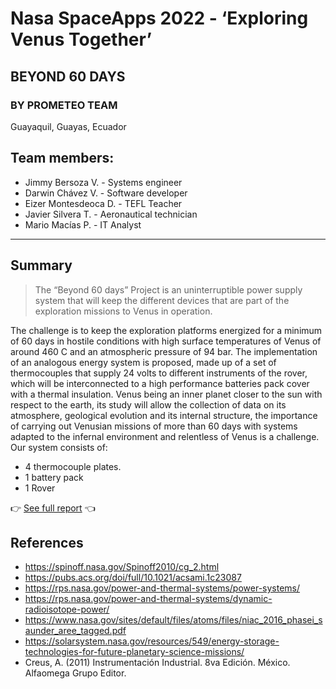 # Nasa SpaceApps 2022 - ‘Exploring Venus Together’
## BEYOND 60 DAYS
### BY PROMETEO TEAM
Guayaquil, Guayas, Ecuador

## Team members:
- Jimmy Bersoza V. - Systems engineer
- Darwin Chávez V. - Software developer
- Eizer Montesdeoca D. - TEFL Teacher
- Javier Silvera T. - Aeronautical technician
- Mario Macías P. - IT Analyst
------------

## Summary

> The “Beyond 60 days” Project is an uninterruptible power supply system that will keep the different devices that are part of the exploration missions to Venus in operation.

The challenge is to keep the exploration platforms energized for a minimum of 60 days in hostile conditions with high surface temperatures of Venus of around 460 C and an atmospheric pressure of 94 bar.
 The implementation of an analogous energy system is proposed, made up of a set of thermocouples that supply 24 volts to different instruments of the rover, which will be interconnected to a high performance batteries pack cover with a thermal insulation.
Venus being an inner planet closer to the sun with respect to the earth, its study will allow the collection of data on its atmosphere, geological evolution and its internal structure, the importance of carrying out Venusian missions of more than 60 days with systems adapted to the infernal environment and relentless of Venus is a challenge.
 Our system consists of:
- 4 thermocouple plates.
- 1 battery pack
- 1 Rover

👉 [See full report](https://github.com/winsis/Nasa-SpaceApps-2022---Exploring-Venus-Together-/blob/main/Documentaci%C3%B3n/Report%20Beyond%2060%20dyas.pdf "See full report") 👈

## References

- https://spinoff.nasa.gov/Spinoff2010/cg_2.html
- https://pubs.acs.org/doi/full/10.1021/acsami.1c23087
- https://rps.nasa.gov/power-and-thermal-systems/power-systems/
- https://rps.nasa.gov/power-and-thermal-systems/dynamic-radioisotope-power/
- https://www.nasa.gov/sites/default/files/atoms/files/niac_2016_phasei_saunder_aree_tagged.pdf
- https://solarsystem.nasa.gov/resources/549/energy-storage-technologies-for-future-planetary-science-missions/
- Creus, A. (2011) Instrumentación Industrial. 8va Edición. México. Alfaomega Grupo Editor.
